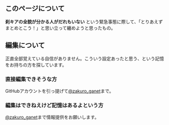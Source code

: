 

## このページについて
**刹キアの全貌が分かる人がだれもいない** という緊急事態に際して、「とりあえずまとめとこう！」と思い立って纏めようと思ったもの。

## 編集について
正直全部覚えている自信がありません。こういう設定あったと思う、という記憶をお持ちの方を探しています。
### 直接編集できそうな方
GitHubアカウントを引っ提げて[@zakuro_ganet](https://twitter.com/zakuro_ganet)まで。
### 編集はできねえけど記憶はあるよという方
[@zakuro_ganet](https://twitter.com/zakuro_ganet)まで情報提供をお願いします。
